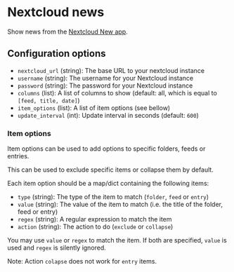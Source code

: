 # Nextcloud news

Show news from the [Nextcloud New app](https://apps.nextcloud.com/apps/news).

## Configuration options

* `nextcloud_url` (string): The base URL to your nextcloud instance
* `username` (string): The username for your Nextcloud instance
* `password` (string): The password for your Nextcloud instance
* `columns` (list): A list of columns to show (default: all, which is equal to `[feed, title, date]`)
* `item_options` (list): A list of item options (see bellow)
* `update_interval` (int): Update interval in seconds (default: `600`)

### Item options

Item options can be used to add options to specific folders, feeds or entries.

This can be used to exclude specific items or collapse them by default.

Each item option should be a map/dict containing the following items:

* `type` (string): The type of the item to match (`folder`, `feed` or `entry`)
* `value` (string): The value of the item to match (i.e. the title of the folder, feed or entry)
* `regex` (string): A regular expression to match the item
* `action` (string): The action to do (`exclude` or `collapse`)

You may use `value` or `regex` to match the item. If both are specified, `value` is used and `regex` is silently ignored.

Note: Action `colapse` does not work for `entry` items.